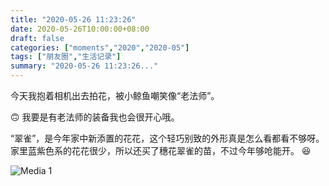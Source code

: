```yaml
---
title: "2020-05-26 11:23:26"
date: 2020-05-26T10:00:00+08:00
draft: false
categories: ["moments","2020","2020-05"]
tags: ["朋友圈","生活记录"]
summary: "2020-05-26 11:23:26..."
---
```


今天我抱着相机出去拍花，被小鲸鱼嘲笑像“老法师”。

🙃 我要是有老法师的装备我也会很开心哦。

“翠雀”，是今年家中新添置的花花，这个轻巧别致的外形真是怎么看都看不够呀。家里蓝紫色系的花花很少，所以还买了穗花翠雀的苗，不过今年够呛能开。 😆

![Media 1](/Moments/photos/2020-05-26/202005261123260.jpg)

